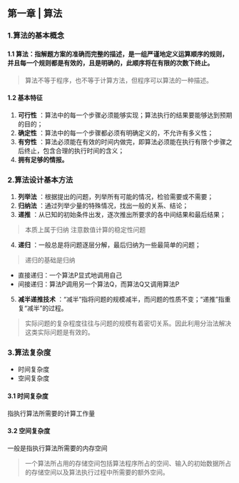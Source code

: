 ## 第一章 | 算法

### 1.算法的基本概念

#### 1.1 算法：指解题方案的准确而完整的描述，是一组严谨地定义运算顺序的规则，并且每一个规则都是有效的，且是明确的，此顺序将在有限的次数下终止。

> 算法不等于程序，也不等于计算方法，但程序可以算法的一种描述。

#### 1.2 基本特征

1. **可行性** ：算法中的每一个步骤必须能够实现；算法执行的结果要能够达到预期的目的；
1. **确定性** ：算法中的每一个步骤都必须有明确定义的，不允许有多义性；
1. **有穷性** ：算法必须能在有效的时间内做完，即算法必须能在执行有限个步骤之后终止，包含合理的执行时间的含义；
1. **拥有足够的情报。**

### 2.算法设计基本方法

1. **列举法** ：根据提出的问题，列举所有可能的情况，检验需要或不需要；
1. **归纳法** ：通过列举少量的特殊情况，找出一般的关系、结论；
1. **递推** ：从已知的初始条件出发，逐次推出所要求的各中间结果和最后结果；
 > 本质上属于归纳
 > 注意数值计算的稳定性问题
4. **递归** ：一般总是将问题逐层分解，最后归纳为一些最简单的问题；
 > 递归的基础是归纳
 - 直接递归：一个算法P显式地调用自己
 - 间接递归：算法P调用另一个算法Q，而算法Q又调用算法P
5. **减半递推技术** ：“减半”指将问题的规模减半，而问题的性质不变；“递推”指重复“减半”的过程。
 > 实际问题的复杂程度往往与问题的规模有着密切关系。因此利用分治法解决这类实际问题是有效的。

### 3.算法复杂度

- 时间复杂度
- 空间复杂度

#### 3.1 时间复杂度
指执行算法所需要的计算工作量

#### 3.2 空间复杂度
一般是指执行算法所需要的内存空间

> 一个算法所占用的存储空间包括算法程序所占的空间、输入的初始数据所占的存储空间以及算法执行过程中所需要的额外空间。
